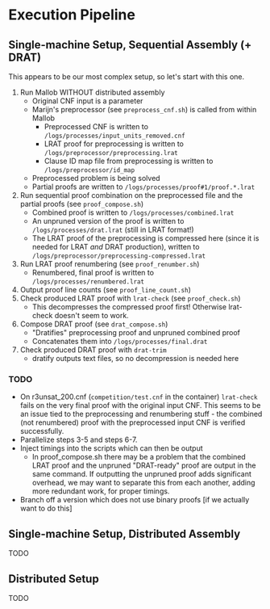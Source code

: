 
# Execution Pipeline

## Single-machine Setup, Sequential Assembly (+ DRAT)

This appears to be our most complex setup, so let's start with this one.

1. Run Mallob WITHOUT distributed assembly
    - Original CNF input is a parameter
    - Marijn's preprocessor (see `preprocess_cnf.sh`) is called from within Mallob
        - Preprocessed CNF is written to `/logs/processes/input_units_removed.cnf`
        - LRAT proof for preprocessing is written to `/logs/preprocessor/preprocessing.lrat`
        - Clause ID map file from preprocessing is written to `/logs/preprocessor/id_map`
    - Preprocessed problem is being solved
    - Partial proofs are written to `/logs/processes/proof#1/proof.*.lrat`
2. Run sequential proof combination on the preprocessed file and the partial proofs (see `proof_compose.sh`)
    - Combined proof is written to `/logs/processes/combined.lrat`
    - An unpruned version of the proof is written to `/logs/processes/drat.lrat` (still in LRAT format!)
    - The LRAT proof of the preprocessing is compressed here (since it is needed for LRAT _and_ DRAT production), written to `/logs/preprocessor/preprocessing-compressed.lrat`
3. Run LRAT proof renumbering (see `proof_renumber.sh`)
    - Renumbered, final proof is written to `/logs/processes/renumbered.lrat`
4. Output proof line counts (see `proof_line_count.sh`)
5. Check produced LRAT proof with `lrat-check` (see `proof_check.sh`)
    - This decompresses the compressed proof first! Otherwise lrat-check doesn't seem to work.
6. Compose DRAT proof (see `drat_compose.sh`)
    - "Dratifies" preprocessing proof and unpruned combined proof
    - Concatenates them into `/logs/processes/final.drat`
7. Check produced DRAT proof with `drat-trim`
    - dratify outputs text files, so no decompression is needed here

### TODO

* On r3unsat_200.cnf (`competition/test.cnf` in the container) `lrat-check` fails on the very final proof with the original input CNF. This seems to be an issue tied to the preprocessing and renumbering stuff - the combined (not renumbered) proof with the preprocessed input CNF is verified successfully.
* Parallelize steps 3-5 and steps 6-7.
* Inject timings into the scripts which can then be output
    - In proof_compose.sh there may be a problem that the combined LRAT proof and the unpruned "DRAT-ready" proof are output in the same command. If outputting the unpruned proof adds significant overhead, we may want to separate this from each another, adding more redundant work, for proper timings.
* Branch off a version which does not use binary proofs [if we actually want to do this]

## Single-machine Setup, Distributed Assembly

TODO

## Distributed Setup

TODO
